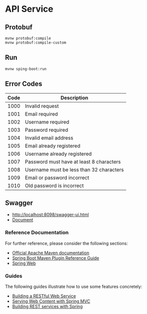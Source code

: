 # API Service

## Protobuf
```
mvnw protobuf:compile
mvnw protobuf:compile-custom
```

## Run
```
mvnw sping-boot:run
```

## Error Codes
| Code | Description                              |
|------|------------------------------------------|
| 1000 | Invalid request                          |
| 1001 | Email required                           |
| 1002 | Username required                        |
| 1003 | Password required                        |
| 1004 | Invalid email address                    |
| 1005 | Email already registered                 |
| 1006 | Username already registered              |
| 1007 | Password must have at least 8 characters |
| 1008 | Username must be less than 32 characters |
| 1009 | Email or password incorrect              |
| 1010 | Old password is incorrect                |

## Swagger
* [http://localhost:8098/swagger-ui.html](http://localhost:8098/swagger-ui.html)
* [Document](http://springfox.github.io/springfox/docs/current/)

### Reference Documentation
For further reference, please consider the following sections:

* [Official Apache Maven documentation](https://maven.apache.org/guides/index.html)
* [Spring Boot Maven Plugin Reference Guide](https://docs.spring.io/spring-boot/docs/2.2.6.RELEASE/maven-plugin/)
* [Spring Web](https://docs.spring.io/spring-boot/docs/2.2.6.RELEASE/reference/htmlsingle/#boot-features-developing-web-applications)

### Guides
The following guides illustrate how to use some features concretely:

* [Building a RESTful Web Service](https://spring.io/guides/gs/rest-service/)
* [Serving Web Content with Spring MVC](https://spring.io/guides/gs/serving-web-content/)
* [Building REST services with Spring](https://spring.io/guides/tutorials/bookmarks/)

